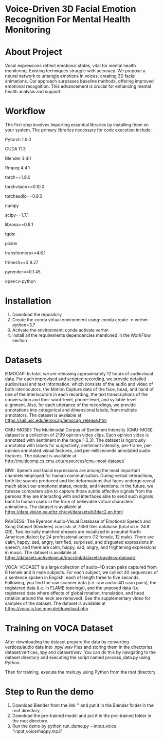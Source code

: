 # Voice-Driven 3D Facial Emotion Recognition For Mental Health Monitoring

# About Project

Vocal expressions reflect emotional states, vital for mental health monitoring. Existing techniques struggle with accuracy. We propose a neural network to untangle emotions in voices, creating 3D facial animations. Our approach surpasses baseline methods, offering improved emotional recognition. This advancement is crucial for enhancing mental health analysis and support.

# Workflow

The first step involves importing essential libraries by installing them on your system. The primary libraries necessary for code execution include:

Pytorch 1.9.0

CUDA 11.3

Blender 3.4.1

ffmpeg 4.4.1

torch==1.9.0

torchvision==0.10.0

torchaudio==0.9.0

numpy

scipy==1.7.1

librosa==0.8.1

tqdm

pickle

transformers==4.6.1

trimesh==3.9.27

pyrender==0.1.45

opencv-python
   
# Installation

1.	Download the repository
2.	Create the conda virtual environment using: conda create -n verhm python=3.7
3.	Activate the environment: conda activate verhm
4.	Install all the requirements dependencies mentioned in the WorkFlow section

# Datasets

IEMOCAP: In total, we are releasing approximately 12 hours of audiovisual data. For each improvised and scripted recording, we provide detailed audiovisual and text information, which consists of the audio and video of both interlocutors, the Motion Capture data of the face, head, and hand of one of the interlocutors in each recording, the text transcriptions of the conversation and their word-level, phone-level, and syllable-level alignment. Also, for each utterance of the recordings, we provide annotations into categorical and dimensional labels, from multiple annotators. The dataset is avaliable at https://sail.usc.edu/iemocap/iemocap_release.htm

CMU-MOSEI: The Multimodal Corpus of Sentiment Intensity (CMU-MOSI) dataset is a collection of 2199 opinion video clips. Each opinion video is annotated with sentiment in the range [-3,3]. The dataset is rigorously annotated with labels for subjectivity, sentiment intensity, per-frame, per-opinion annotated visual features, and per-milliseconds annotated audio features. The dataset is available at http://multicomp.cs.cmu.edu/resources/cmu-mosi-dataset/

BIWI: Speech and facial expressions are among the most important channels employed for human communication. During verbal interactions, both the sounds produced and the deformations that faces undergo reveal much about our emotional states, moods, and intentions. In the future, we foresee computers able to capture those subtle affective signals from the persons they are interacting with and interfaces able to send such signals back to human users in the form of believable virtual characters' animations. The dataset is available at https://data.vision.ee.ethz.ch/cvl/datasets/b3dac2.en.html

RAVDESS: The Ryerson Audio-Visual Database of Emotional Speech and Song Dataset (Ravdees) consists of 7356 files database (total size: 24.8 GB). Two lexically matched phrases are vocalized in a neutral North American dialect by 24 professional actors (12 female, 12 male). There are calm, happy, sad, angry, terrified, surprised, and disgusted expressions in speech, and there are calm, happy, sad, angry, and frightening expressions in music. The dataset is available at https://datasets.activeloop.ai/docs/ml/datasets/ravdess-dataset/

VOCA: VOCASET is a large collection of audio-4D scan pairs captured from 6 female and 6 male subjects. For each subject, we collect 40 sequences of a sentence spoken in English, each of length three to five seconds. Following, you find the raw scanner data (i.e. raw audio-4D scan pairs), the registered data (i.e. in FLAME topology), and the unposed data (i.e. registered data where effects of global rotation, translation, and head rotation around the neck are removed). See the supplementary video for samples of the dataset. The dataset is available at https://voca.is.tue.mpg.de/download.php

# Training on VOCA Dataset

After downloading the dataset prepare the data by converting vertices/audio data into .npy/.wav files and storing them in the directories dataset/vertices_npy and dataset/wav. You can do this by navigating to the dataset directory and executing the script named process_data.py using Python.

Then for training, execute the main.py using Python from the root directory.

# Step to Run the demo

1.	Download Blender from the link '' and put it in the Blender folder in the root directory.
2.	Download the pre-trained model and put it in the pre-trained folder in the root directory.
3.	Run the demo by python run_demo.py --input_voice "input_voice/happy.mp3"

